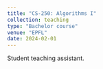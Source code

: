```yaml
---
title: "CS-250: Algorithms I"
collection: teaching
type: "Bachelor course"
venue: "EPFL"
date: 2024-02-01
---
```


Student teaching assistant.
